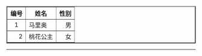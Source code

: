<!DOCTYPE html>

<head>
     
</head>

<table width="600" border="2" background='https://p1.ssl.qhimgs1.com/sdr/400__/t01f04c2504aa62bab7.gif'>
    <tr align="center">
        <th> 编号 </th>
        <th>姓名</th>
        <th>性别</th>
    </tr>
    <tr>
        <td align="center">1</td>
        <td align="left">马里奥</td>
        <td align="right">男</td>
    </tr>
    <tr align="right">
        <td>2</td>
        <td align="left">桃花公主</td>
        <td>女</td>
    </tr>
</table>

---

<script>
    
</script>
</html>
